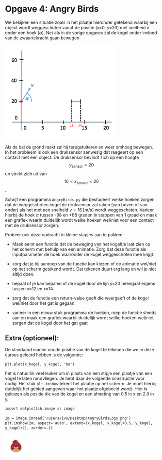 # Opgave 4: Angry Birds

We bekijken een situatie zoals in het plaatje hieronder getekend waarbij 
een object wordt weggeschoten vanaf de positie (x=0, y=20) met snelheid 
$v$ onder een hoek ($\alpha$). Net als in de vorige opgaves zal de kogel 
onder invloed van de zwaartekracht gaan bewegen.

![](AngryBirdOverview.png)

Als de bal de grond raakt zal hij terugstuiteren en weer omhoog bewegen. In 
het probleem is ook een druksensor aanwezig dat reageert op een contact met 
een object. De druksensor bevindt zich op een hoogte $$y_{sensor}=20$$ en 
strekt zich uit van $$10 < x_{sensor} < 20$$. 

Schrijf een programma `AngryBirds.py` die bestudeert welke hoeken zorgen 
dat de weggeschoten kogel de druksensor zal raken (van boven of van onder)
als het met een snelheid $v=16$ [m/s] wordt weggeschoten. Varieer hierbij 
de hoek $\alpha$ tussen -88 en +88 graden in stappen van 1 graad en maak 
een grafiek waarin duidelijk wordt welke hoeken wel/niet voor een contact 
met de druksensor zorgen.
 
Probeer ook deze opdracht in kleine stapjes aan te pakken:

   - Maak eerst een functie dat de beweging van het kogeltje laat zien 
     op het scherm met behulp van een animatie. Zorg dat deze functie 
     als inputparameter de hoek waaronder de kogel weggeschoten mee krijgt.

   - zorg dat je bij aanroep van de functie kan kiezen of de animatie 
     wel/niet op het scherm getekend wordt. Dat tekenen duurt erg lang 
     en wil je niet altijd doen.

   - bepaal of je kan bepalen of de kogel door de lijn y=20 heengaat 
     ergens tussen x=12 en x=14.

   - zorg dat de functie een return-value geeft die weergeeft of de kogel 
     wel/niet door het gat is gegaan.
   
   - varieer in een nieuw stuk programma de hoeken, roep de functie steeds 
     aan en maak een grafiek waarbij duidelijk wordt welke hoeken wel/niet 
     zorgen dat de kogel door het gat gaat


## Extra (optioneel):

De standaard manier om de positie van de kogel te tekenen die we in deze cursus 
geleerd hebben is de volgende:

    plt.plot(x_kogel, y_kogel, 'bo')  

het is natuurlik veel leuker om in plaats van een stipje een plaatje van een 
vogel te laten rondvliegen. Je hebt daar de volgende constructie voor nodig. 
Het stuk `plt.imshow` tekent het plaatje op het scherm. Je moet hierbij duidelijk 
het gebied aangeven waar het plaatje afgebeeld wordt. Hier is gekozen als 
positie die van de kogel en een afmeting van 0.5 in x en 2.0 in y.

    import matplotlib.image as image

    im = image.imread('/Users/ivo/Desktop/AngryBirdsLogo.png')
    plt.imshow(im, aspect='auto', extent=(x_kogel, x_kogel+0.5, y_kogel, y_kogel+2), zorder=-1)

![](AngryBirdLogo.png)



